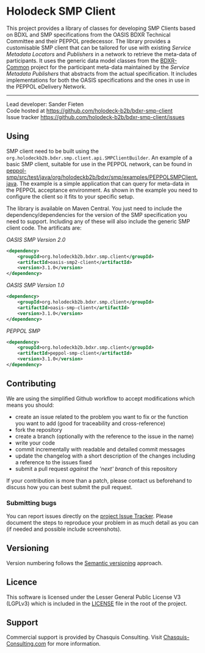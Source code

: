 # Holodeck SMP Client
This project provides a library of classes for developing SMP Clients based on BDXL and SMP specifications from the OASIS BDXR Technical Committee and their PEPPOL predecessor. The library provides a customisable SMP client that can be tailored for use with existing _Service Metadata Locators_ and _Publishers_ in a network to retrieve the meta-data of participants. It uses the generic data model classes from the [BDXR-Common](https://github.com/holodeck-b2b/bdxr-common) project for the participant meta-data maintained by the <i>Service Metadata Publishers</i> that abstracts from the actual specification. It includes implementations for both the OASIS specifications and the ones in use in the PEPPOL eDelivery Network.

__________________
Lead developer: Sander Fieten  
Code hosted at https://github.com/holodeck-b2b/bdxr-smp-client  
Issue tracker https://github.com/holodeck-b2b/bdxr-smp-client/issues  

##  Using
SMP client need to be built using the `org.holodeckb2b.bdxr.smp.client.api.SMPClientBuilder`. An example of a basic SMP client, suitable for use in the PEPPOL network, can be found in [peppol-smp/src/test/java/org/holodeckb2b/bdxr/smp/examples/PEPPOLSMPClient.java](peppol-smp/src/test/java/org/holodeckb2b/bdxr/smp/examples/PEPPOLSMPClient.java).
The example is a simple application that can query for meta-data in the PEPPOL acceptance environment. As shown in the example you need to configure the client so it fits to your specific setup.

The library is available on Maven Central. You just need to include the dependency/dependencies for the version of the SMP specification you need to support. Including any of these will also include the generic SMP client code. The artificats are:

_OASIS SMP Version 2.0_
```xml
<dependency>
    <groupId>org.holodeckb2b.bdxr.smp.client</groupId>
    <artifactId>oasis-smp2-client</artifactId>
    <version>3.1.0</version>
</dependency>
```

_OASIS SMP Version 1.0_
```xml
<dependency>
    <groupId>org.holodeckb2b.bdxr.smp.client</groupId>
    <artifactId>oasis-smp-client</artifactId>
    <version>3.1.0</version>
</dependency>
```

_PEPPOL SMP_
```xml
<dependency>
    <groupId>org.holodeckb2b.bdxr.smp.client</groupId>
    <artifactId>peppol-smp-client</artifactId>
    <version>3.1.0</version>
</dependency>
```

## Contributing
We are using the simplified Github workflow to accept modifications which means you should:
* create an issue related to the problem you want to fix or the function you want to add (good for traceability and cross-reference)
* fork the repository
* create a branch (optionally with the reference to the issue in the name)
* write your code
* commit incrementally with readable and detailed commit messages
* update the changelog with a short description of the changes including a reference to the issues fixed
* submit a pull request *against the 'next' branch* of this repository

If your contribution is more than a patch, please contact us beforehand to discuss how you can best submit the pull request.

### Submitting bugs
You can report issues directly on the [project Issue Tracker](https://github.com/holodeck-b2b/bdxr-smp-client/issues).
Please document the steps to reproduce your problem in as much detail as you can (if needed and possible include screenshots).

## Versioning
Version numbering follows the [Semantic versioning](http://semver.org/) approach.

## Licence
This software is licensed under the Lesser General Public License V3 (LGPLv3) which is included in the [LICENSE](LICENSE) file in the root of the project.

## Support
Commercial support is provided by Chasquis Consulting. Visit [Chasquis-Consulting.com](http://chasquis-consulting.com/holodeck-b2b-support/) for more information.
